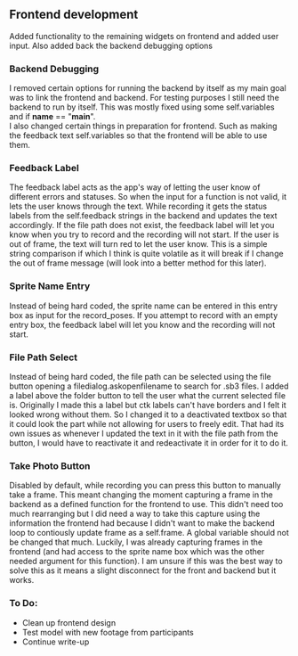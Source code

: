 ## Frontend development

Added functionality to the remaining widgets on frontend and added user input. Also added back the backend debugging options

### Backend Debugging

I removed certain options for running the backend by itself as my main goal was to link the frontend and backend. For testing purposes I still need the backend to run by itself. This was mostly fixed using some self.variables and if __name__ == "__main__".<br/>
I also changed certain things in preparation for frontend. Such as making the feedback text self.variables so that the frontend will be able to use them.

### Feedback Label

The feedback label acts as the app's way of letting the user know of different errors and statuses. So when the input for a function is not valid, it lets the user knows through the text. While recording it gets the status labels from the self.feedback strings in the backend and updates the text accordingly.  If the file path does not exist, the feedback label will let you know when you try to record and the recording will not start. If the user is out of frame, the text will turn red to let the user know. This is a simple string comparison if which I think is quite volatile as it will break if I change the out of frame message (will look into a better method for this later).

### Sprite Name Entry

Instead of being hard coded, the sprite name can be entered in this entry box as input for the record_poses. If you attempt to record with an empty entry box, the feedback label will let you know and the recording will not start.

### File Path Select

Instead of being hard coded, the file path can be selected using the file button opening a filedialog.askopenfilename to search for .sb3 files. I added a label above the folder button to tell the user what the current selected file is. Originally I made this a label but ctk labels can't have borders and I felt it looked wrong without them. So I changed it to a deactivated textbox so that it could look the part while not allowing for users to freely edit. That had its own issues as whenever I updated the text in it with the file path from the button, I would have to reactivate it and redeactivate it in order for it to do it.

### Take Photo Button

Disabled by default, while recording you can press this button to manually take a frame. This meant changing the moment capturing a frame in the backend as a defined function for the frontend to use. This didn't need too much rearranging but I did need a way to take this capture using the information the frontend had because I didn't want to make the backend loop to contiously update frame as a self.frame. A global variable should not be changed that much. Luckily, I was already capturing frames in the frontend (and had access to the sprite name box which was the other needed argument for this function). I am unsure if this was the best way to solve this as it means a slight disconnect for the front and backend but it works.

### To Do:
* Clean up frontend design
* Test model with new footage from participants
* Continue write-up
